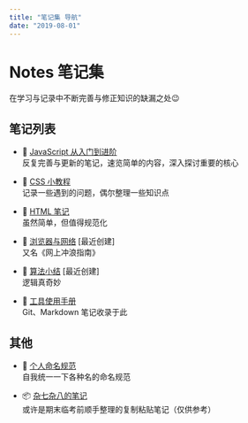 ```yaml
---
title: "笔记集 导航"
date: "2019-08-01"
---
```


# Notes 笔记集

在学习与记录中不断完善与修正知识的缺漏之处😉

## 笔记列表

- 🚀 [JavaScript 从入门到进阶](./javascript/)  
  反复完善与更新的笔记，速览简单的内容，深入探讨重要的核心

- 🔮 [CSS 小教程](./css/)  
  记录一些遇到的问题，偶尔整理一些知识点

- 📃 [HTML 笔记](./html/)  
  虽然简单，但值得规范化

- 📡 [浏览器与网络](./network/) [最近创建]  
  又名《网上冲浪指南》

- 🎲 [算法小结](./algorithm/) [最近创建]  
  逻辑真奇妙

- 🔧 [工具使用手册](./tool/)  
  Git、Markdown 笔记收录于此

## 其他

- 👺 [个人命名规范](./others/naming-standard.md)  
  自我统一一下各种名的命名规范

- 📦 [杂七杂八的笔记](./others/)  
  或许是期末临考前顺手整理的复制粘贴笔记（仅供参考）

<br/>
